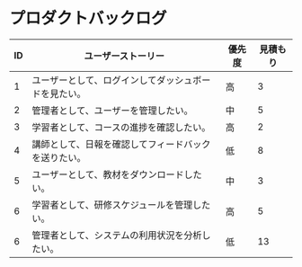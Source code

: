 # プロダクトバックログ

| ID  | ユーザーストーリー                                      | 優先度 | 見積もり |
|-----|--------------------------------------------------------|--------|----------|
| 1   | ユーザーとして、ログインしてダッシュボードを見たい。    | 高     | 3        |
| 2   | 管理者として、ユーザーを管理したい。                    | 中     | 5        |
| 3   | 学習者として、コースの進捗を確認したい。                | 高     | 2        |
| 4   | 講師として、日報を確認してフィードバックを送りたい。    | 低     | 8        |
| 5   | ユーザーとして、教材をダウンロードしたい。              | 中     | 3        |
| 6   | 学習者として、研修スケジュールを管理したい。              | 高     | 5        |
| 6   | 管理者として、システムの利用状況を分析したい。          | 低     | 13       |
